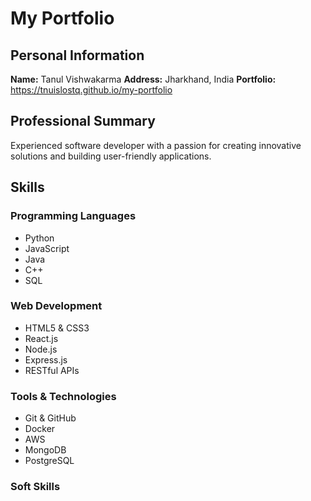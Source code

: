 # My Portfolio
## Personal Information
**Name:** Tanul Vishwakarma
**Address:** Jharkhand, India
**Portfolio:** https://tnuislostq.github.io/my-portfolio
## Professional Summary
Experienced software developer with a passion for creating innovative solutions and building user-friendly applications.
## Skills
### Programming Languages
- Python
- JavaScript
- Java
- C++
- SQL
### Web Development
- HTML5 & CSS3
- React.js
- Node.js
- Express.js
- RESTful APIs
### Tools & Technologies
- Git & GitHub
- Docker
- AWS
- MongoDB
- PostgreSQL
### Soft Skills

